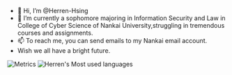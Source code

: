 - 👋 Hi, I’m @Herren-Hsing
- 🌱 I’m currently a sophomore majoring in Information Security and Law in College of Cyber Science of Nankai University,struggling in tremendous courses and assignments.
- 📫 To reach me, you can send emails to my Nankai email account. 
- Wish we all have a bright future.

![Metrics](https://metrics.lecoq.io/Herren-Hsing?template=classic&base=header%2C%20activity%2C%20community%2C%20repositories%2C%20metadata&base.indepth=false&base.hireable=false&base.skip=false&config.timezone=Asia%2FShanghai)
![Herren's Most used languages](https://github-readme-stats.vercel.app/api/top-langs?username=Herren-Hsing&show_icons=false&count_private=true&theme=gotham)

<!---
Herren-Hsing/Herren-Hsing is a ✨ special ✨ repository because its `README.md` (this file) appears on your GitHub profile.
You can click the Preview link to take a look at your changes.
--->
